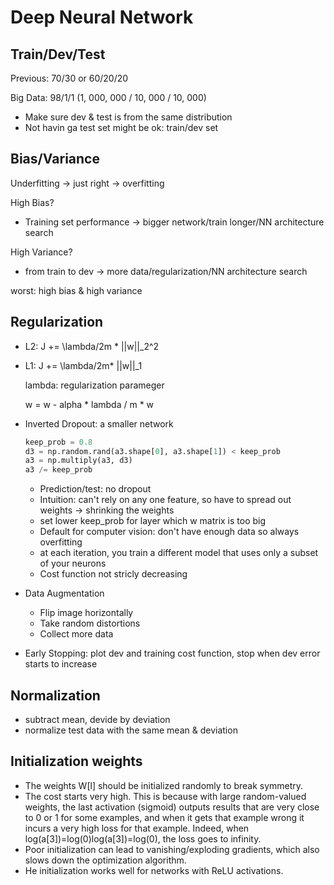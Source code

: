 # Deep Neural Network

## Train/Dev/Test

Previous: 70/30 or 60/20/20

Big Data: 98/1/1 (1, 000, 000 / 10, 000 / 10, 000)

- Make sure dev & test is from the same distribution
- Not havin ga test set might be ok: train/dev set

## Bias/Variance

Underfitting -> just right -> overfitting

High Bias? 

- Training set performance -> bigger network/train longer/NN architecture search

High Variance? 

- from train to dev -> more data/regularization/NN architecture search

worst: high bias & high variance

## Regularization

- L2: J += \lambda/2m * ||w||_2^2

- L1: J += \lambda/2m* ||w||_1

  lambda: regularization parameger

  w = w - alpha * lambda / m * w

- Inverted Dropout: a smaller network

  ``` python
  keep_prob = 0.8
  d3 = np.random.rand(a3.shape[0], a3.shape[1]) < keep_prob
  a3 = np.multiply(a3, d3)
  a3 /= keep_prob
  ```

  - Prediction/test: no dropout
  - Intuition: can't rely on any one feature, so have to spread out weights -> shrinking the weights
  - set lower keep_prob for layer which w matrix is too big
  - Default for computer vision: don't have enough data so always overfitting
  - at each iteration, you train a different model that uses only a subset of your neurons
  - Cost function not stricly decreasing

- Data Augmentation

  - Flip image horizontally
  - Take random distortions
  - Collect more data

- Early Stopping: plot dev and training cost function, stop when dev error starts to increase

## Normalization

- subtract mean, devide by deviation
- normalize test data with the same mean & deviation

## Initialization weights

- The weights W[l] should be initialized randomly to break symmetry.
- The cost starts very high. This is because with large random-valued weights, the last activation (sigmoid) outputs results that are very close to 0 or 1 for some examples, and when it gets that example wrong it incurs a very high loss for that example. Indeed, when log(a[3])=log(0)log⁡(a[3])=log⁡(0), the loss goes to infinity.
- Poor initialization can lead to vanishing/exploding gradients, which also slows down the optimization algorithm.
- He initialization works well for networks with ReLU activations.